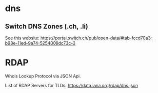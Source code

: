 # dns

## Switch DNS Zones (.ch, .li)

See this website:
https://portal.switch.ch/pub/open-data/#tab-fccd70a3-b98e-11ed-9a74-5254009dc73c-3

# RDAP

Whois Lookup Protocol via JSON Api.

List of RDAP Servers for TLDs:
https://data.iana.org/rdap/dns.json
